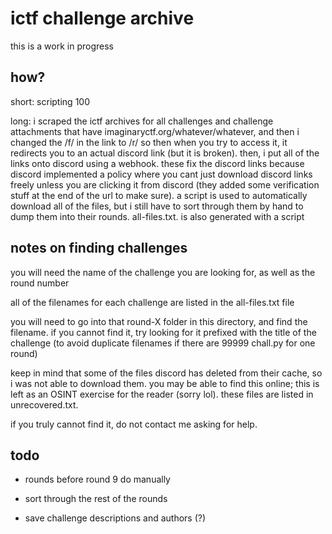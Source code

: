 # ictf challenge archive

this is a work in progress

## how?

short: scripting 100

long: i scraped the ictf archives for all challenges and challenge attachments that have imaginaryctf.org/whatever/whatever, and then i changed the /f/ in the link to /r/ so then when you try to access it, it redirects you to an actual discord link (but it is broken). then, i put all of the links onto discord using a webhook. these fix the discord links because discord implemented a policy where you cant just download discord links freely unless you are clicking it from discord (they added some verification stuff at the end of the url to make sure). a script is used to automatically download all of the files, but i still have to sort through them by hand to dump them into their rounds. all-files.txt. is also generated with a script

## notes on finding challenges

you will need the name of the challenge you are looking for, as well as the round number

all of the filenames for each challenge are listed in the all-files.txt file

you will need to go into that round-X folder in this directory, and find the filename. if you cannot find it, try looking for it prefixed with the title of the challenge (to avoid duplicate filenames if there are 99999 chall.py for one round)

keep in mind that some of the files discord has deleted from their cache, so i was not able to download them. you may be able to find this online; this is left as an OSINT exercise for the reader (sorry lol). these files are listed in unrecovered.txt.

if you truly cannot find it, do not contact me asking for help.

## todo

- rounds before round 9 do manually

- sort through the rest of the rounds

- save challenge descriptions and authors (?)